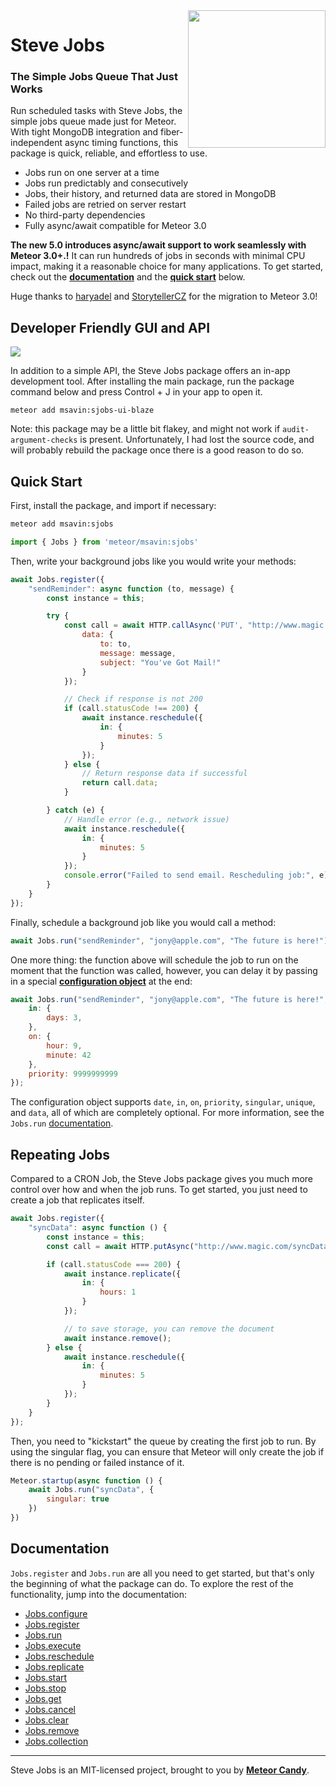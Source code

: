 <img align="right" width="220" src="https://github.com/msavin/stevejobs/blob/master/ICON.png?raw=true" />

# Steve Jobs

### The Simple Jobs Queue That Just Works

Run scheduled tasks with Steve Jobs, the simple jobs queue made just for Meteor. With tight MongoDB integration and fiber-independent async timing functions, this package is quick, reliable, and effortless to use.

- Jobs run on one server at a time
- Jobs run predictably and consecutively
- Jobs, their history, and returned data are stored in MongoDB
- Failed jobs are retried on server restart
- No third-party dependencies
- Fully async/await compatible for Meteor 3.0

**The new 5.0 introduces async/await support to work seamlessly with Meteor 3.0+.!** It can run hundreds of jobs in seconds with minimal CPU impact, making it a reasonable choice for many applications. To get started, check out the <a href="https://github.com/msavin/SteveJobs..meteor.jobs.scheduler.queue.background.tasks/blob/master/DOCUMENTATION.md">**documentation**</a> and the <a href="#quick-start">**quick start**</a> below.

Huge thanks to [haryadel](https://github.com/harryadel) and [StorytellerCZ](https://github.com/StorytellerCZ) for the migration to Meteor 3.0!

## Developer Friendly GUI and API

<img src="https://github.com/msavin/SteveJobs...meteor.schedule.background.tasks.jobs.queue/blob/master/GUI.png?raw=true">

In addition to a simple API, the Steve Jobs package offers an in-app development tool. After installing the main package, run the package command below and press Control + J in your app to open it.

```
meteor add msavin:sjobs-ui-blaze
```

Note: this package may be a little bit flakey, and might not work if `audit-argument-checks` is present. Unfortunately, I had lost the source code, and will probably rebuild the package once there is a good reason to do so.

## Quick Start

First, install the package, and import if necessary:

```bash
meteor add msavin:sjobs
```

```javascript
import { Jobs } from 'meteor/msavin:sjobs'
```

Then, write your background jobs like you would write your methods: 

```javascript
await Jobs.register({
    "sendReminder": async function (to, message) {
        const instance = this;

        try {
            const call = await HTTP.callAsync('PUT', "http://www.magic.com/email/send", {
                data: {
                    to: to,
                    message: message,
                    subject: "You've Got Mail!"
                }
            });

            // Check if response is not 200
            if (call.statusCode !== 200) {
                await instance.reschedule({
                    in: {
                        minutes: 5
                    }
                });
            } else {
                // Return response data if successful
                return call.data;
            }

        } catch (e) {
            // Handle error (e.g., network issue)
            await instance.reschedule({
                in: {
                    minutes: 5
                }
            });
            console.error("Failed to send email. Rescheduling job:", e);
        }
    }
});
```

Finally, schedule a background job like you would call a method: 

```javascript
await Jobs.run("sendReminder", "jony@apple.com", "The future is here!");
```

One more thing: the function above will schedule the job to run on the moment that the function was called, however, you can delay it by passing in a special <a href="https://github.com/msavin/SteveJobs-meteor-jobs-queue/wiki#configuration-options">**configuration object**</a> at the end:

```javascript
await Jobs.run("sendReminder", "jony@apple.com", "The future is here!", {
    in: {
        days: 3,
    },
    on: {
        hour: 9,
        minute: 42
    },
    priority: 9999999999
});
```

The configuration object supports `date`, `in`, `on`, `priority`, `singular`, `unique`, and `data`, all of which are completely optional. For more information, see the `Jobs.run` <a href="https://github.com/msavin/SteveJobs..meteor.jobs.scheduler.queue.background.tasks/blob/master/DOCUMENTATION.md#jobsrun">documentation</a>.

## Repeating Jobs

Compared to a CRON Job, the Steve Jobs package gives you much more control over how and when the job runs. To get started, you just need to create a job that replicates itself.

```javascript
await Jobs.register({
    "syncData": async function () {
        const instance = this;
        const call = await HTTP.putAsync("http://www.magic.com/syncData");

        if (call.statusCode === 200) {
            await instance.replicate({
                in: {
                    hours: 1
                }
            });

            // to save storage, you can remove the document
            await instance.remove();
        } else {
            await instance.reschedule({
                in: {
                    minutes: 5
                }
            });
        }
    }
});
```

Then, you need to "kickstart" the queue by creating the first job to run. By using the singular flag, you can ensure that Meteor will only create the job if there is no pending or failed instance of it.

```javascript
Meteor.startup(async function () {
    await Jobs.run("syncData", {
        singular: true
    })    
})
```

## Documentation

`Jobs.register` and `Jobs.run` are all you need to get started, but that's only the beginning of what the package can do. To explore the rest of the functionality, jump into the documentation:
- [Jobs.configure](https://github.com/msavin/SteveJobs..meteor.jobs.scheduler.queue.background.tasks/blob/master/DOCUMENTATION.md#jobsconfigure)
- [Jobs.register](https://github.com/msavin/SteveJobs..meteor.jobs.scheduler.queue.background.tasks/blob/master/DOCUMENTATION.md#jobsregister)
- [Jobs.run](https://github.com/msavin/SteveJobs..meteor.jobs.scheduler.queue.background.tasks/blob/master/DOCUMENTATION.md#jobsrun)
- [Jobs.execute](https://github.com/msavin/SteveJobs..meteor.jobs.scheduler.queue.background.tasks/blob/master/DOCUMENTATION.md#jobsexecute)
- [Jobs.reschedule](https://github.com/msavin/SteveJobs..meteor.jobs.scheduler.queue.background.tasks/blob/master/DOCUMENTATION.md#jobsreschedule)
- [Jobs.replicate](https://github.com/msavin/SteveJobs..meteor.jobs.scheduler.queue.background.tasks/blob/master/DOCUMENTATION.md#jobsreplicate)
- [Jobs.start](https://github.com/msavin/SteveJobs..meteor.jobs.scheduler.queue.background.tasks/blob/master/DOCUMENTATION.md#jobsstart)
- [Jobs.stop](https://github.com/msavin/SteveJobs..meteor.jobs.scheduler.queue.background.tasks/blob/master/DOCUMENTATION.md#jobsstop)
- [Jobs.get](https://github.com/msavin/SteveJobs..meteor.jobs.scheduler.queue.background.tasks/blob/master/DOCUMENTATION.md#jobsget)
- [Jobs.cancel](https://github.com/msavin/SteveJobs..meteor.jobs.scheduler.queue.background.tasks/blob/master/DOCUMENTATION.md#jobscancel)
- [Jobs.clear](https://github.com/msavin/SteveJobs..meteor.jobs.scheduler.queue.background.tasks/blob/master/DOCUMENTATION.md#jobsclear)
- [Jobs.remove](https://github.com/msavin/SteveJobs..meteor.jobs.scheduler.queue.background.tasks/blob/master/DOCUMENTATION.md#jobsremove)
- [Jobs.collection](https://github.com/msavin/SteveJobs..meteor.jobs.scheduler.queue.background.tasks/blob/master/DOCUMENTATION.md#jobscollection)

------

Steve Jobs is an MIT-licensed project, brought to you by [**Meteor Candy**](https://www.meteorcandy.com/?ref=sjgh).
